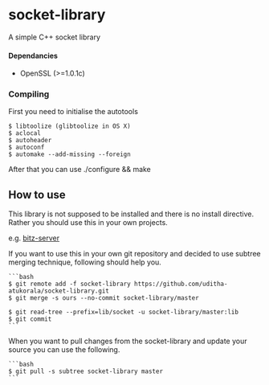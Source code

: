socket-library
==============

A simple C++ socket library

#### Dependancies

- OpenSSL (>=1.0.1c)


### Compiling

First you need to initialise the autotools

	$ libtoolize (glibtoolize in OS X)
	$ aclocal
	$ autoheader
	$ autoconf
	$ automake --add-missing --foreign

After that you can use ./configure && make



How to use
----------

This library is not supposed to be installed and there is no install
directive. Rather you should use this in your own projects.

e.g. [bitz-server](https://github.com/uditha-atukorala/bitz-server)

If you want to use this in your own git repository and decided to use subtree
merging technique, following should help you.

	```bash
	$ git remote add -f socket-library https://github.com/uditha-atukorala/socket-library.git
	$ git merge -s ours --no-commit socket-library/master

	$ git read-tree --prefix=lib/socket -u socket-library/master:lib
	$ git commit
	```

When you want to pull changes from the socket-library and update your source
you can use the following.

	```bash
	$ git pull -s subtree socket-library master
	```

